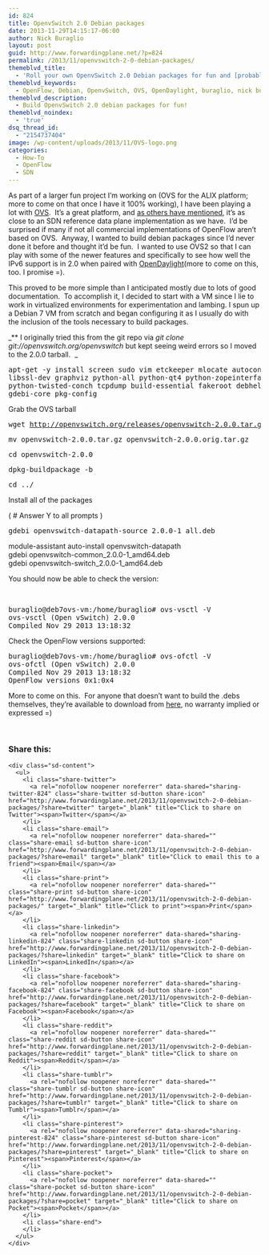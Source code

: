 ```yaml
---
id: 824
title: OpenvSwitch 2.0 Debian packages
date: 2013-11-29T14:15:17-06:00
author: Nick Buraglio
layout: post
guid: http://www.forwardingplane.net/?p=824
permalink: /2013/11/openvswitch-2-0-debian-packages/
themeblvd_title:
  - 'Roll your own OpenvSwitch 2.0 Debian packages for fun and [probably no] profit.'
themeblvd_keywords:
  - OpenFlow, Debian, OpenvSwitch, OVS, OpenDaylight, buraglio, nick buraglio, ipv6, alix
themeblvd_description:
  - Build OpenvSwitch 2.0 debian packages for fun!
themeblvd_noindex:
  - 'true'
dsq_thread_id:
  - "2154737404"
image: /wp-content/uploads/2013/11/OVS-logo.png
categories:
  - How-To
  - OpenFlow
  - SDN
---
```

As part of a larger fun project I&#8217;m working on (OVS for the ALIX platform; more to come on that once I have it 100% working), I have been playing a lot with <a href="http://openvswitch.org/ " target="_blank">OVS</a>.  It&#8217;s a great platform, and <a href="http://networkstatic.net/install-open-vswitch-v2-redhat-fedora-19/" target="_blank">as others have mentioned</a>, it&#8217;s as close to an SDN reference data plane implementation as we have.  I&#8217;d be surprised if many if not all commercial implementations of OpenFlow aren&#8217;t based on OVS.  Anyway, I wanted to build debian packages since I&#8217;d never done it before and thought it&#8217;d be fun.  I wanted to use OVS2 so that I can play with some of the newer features and specifically to see how well the IPv6 support is in 2.0 when paired with <a href="http://www.opendaylight.org/" target="_blank">OpenDaylight</a>(more to come on this, too. I promise =).

This proved to be more simple than I anticipated mostly due to lots of good documentation.  To accomplish it, I decided to start with a VM since I lie to work in virtualized environments for experimentation and lambing. I spun up a Debian 7 VM from scratch and began configuring it as I usually do with the inclusion of the tools necessary to build packages.

_** I originally tried this from the git repo via _git clone git://openvswitch.org/openvswitch_ but kept seeing weird errors so I moved to the 2.0.0 tarball.  _

<pre>apt-get -y install screen sudo vim etckeeper mlocate autoconf2.13 \
libssl-dev graphviz python-all python-qt4 python-zopeinterface \
python-twisted-conch tcpdump build-essential fakeroot debhelper \
gdebi-core pkg-config</pre>

Grab the OVS tarball

<pre>wget <a href="http://openvswitch.org/releases/openvswitch-2.0.0.tar.gz">http://openvswitch.org/releases/openvswitch-2.0.0.tar.gz</a></pre>

<pre>mv openvswitch-2.0.0.tar.gz openvswitch-2.0.0.orig.tar.gz</pre>

<pre>cd openvswitch-2.0.0</pre>

<pre>dpkg-buildpackage -b</pre>

<pre>cd ../</pre>

Install all of the packages

( # Answer Y to all prompts )

<pre>gdebi openvswitch-datapath-source_2.0.0-1_all.deb</pre>

module-assistant auto-install openvswitch-datapath  
gdebi openvswitch-common\_2.0.0-1\_amd64.deb  
gdebi openvswitch-switch\_2.0.0-1\_amd64.deb

<div>
</div>

You should now be able to check the version:

&nbsp;

<pre>buraglio@deb7ovs-vm:/home/buraglio# ovs-vsctl -V
ovs-vsctl (Open vSwitch) 2.0.0
Compiled Nov 29 2013 13:18:32
</pre>

Check the OpenFlow versions supported: 

<pre>buraglio@deb7ovs-vm:/home/buraglio# ovs-ofctl -V
ovs-ofctl (Open vSwitch) 2.0.0
Compiled Nov 29 2013 13:18:32
OpenFlow versions 0x1:0x4
</pre>

More to come on this.  For anyone that doesn&#8217;t want to build the .debs themselves, they&#8217;re available to download from <a href="http://www.forwardingplane.net/wp-content/uploads/OVS2.0/" target="_blank">here</a>, no warranty implied or expressed =)

&nbsp;

<div class="sharedaddy sd-sharing-enabled">
  <div class="robots-nocontent sd-block sd-social sd-social-icon-text sd-sharing">
    <h3 class="sd-title">
      Share this:
    </h3>
    
    <div class="sd-content">
      <ul>
        <li class="share-twitter">
          <a rel="nofollow noopener noreferrer" data-shared="sharing-twitter-824" class="share-twitter sd-button share-icon" href="http://www.forwardingplane.net/2013/11/openvswitch-2-0-debian-packages/?share=twitter" target="_blank" title="Click to share on Twitter"><span>Twitter</span></a>
        </li>
        <li class="share-email">
          <a rel="nofollow noopener noreferrer" data-shared="" class="share-email sd-button share-icon" href="http://www.forwardingplane.net/2013/11/openvswitch-2-0-debian-packages/?share=email" target="_blank" title="Click to email this to a friend"><span>Email</span></a>
        </li>
        <li class="share-print">
          <a rel="nofollow noopener noreferrer" data-shared="" class="share-print sd-button share-icon" href="http://www.forwardingplane.net/2013/11/openvswitch-2-0-debian-packages/" target="_blank" title="Click to print"><span>Print</span></a>
        </li>
        <li class="share-linkedin">
          <a rel="nofollow noopener noreferrer" data-shared="sharing-linkedin-824" class="share-linkedin sd-button share-icon" href="http://www.forwardingplane.net/2013/11/openvswitch-2-0-debian-packages/?share=linkedin" target="_blank" title="Click to share on LinkedIn"><span>LinkedIn</span></a>
        </li>
        <li class="share-facebook">
          <a rel="nofollow noopener noreferrer" data-shared="sharing-facebook-824" class="share-facebook sd-button share-icon" href="http://www.forwardingplane.net/2013/11/openvswitch-2-0-debian-packages/?share=facebook" target="_blank" title="Click to share on Facebook"><span>Facebook</span></a>
        </li>
        <li class="share-reddit">
          <a rel="nofollow noopener noreferrer" data-shared="" class="share-reddit sd-button share-icon" href="http://www.forwardingplane.net/2013/11/openvswitch-2-0-debian-packages/?share=reddit" target="_blank" title="Click to share on Reddit"><span>Reddit</span></a>
        </li>
        <li class="share-tumblr">
          <a rel="nofollow noopener noreferrer" data-shared="" class="share-tumblr sd-button share-icon" href="http://www.forwardingplane.net/2013/11/openvswitch-2-0-debian-packages/?share=tumblr" target="_blank" title="Click to share on Tumblr"><span>Tumblr</span></a>
        </li>
        <li class="share-pinterest">
          <a rel="nofollow noopener noreferrer" data-shared="sharing-pinterest-824" class="share-pinterest sd-button share-icon" href="http://www.forwardingplane.net/2013/11/openvswitch-2-0-debian-packages/?share=pinterest" target="_blank" title="Click to share on Pinterest"><span>Pinterest</span></a>
        </li>
        <li class="share-pocket">
          <a rel="nofollow noopener noreferrer" data-shared="" class="share-pocket sd-button share-icon" href="http://www.forwardingplane.net/2013/11/openvswitch-2-0-debian-packages/?share=pocket" target="_blank" title="Click to share on Pocket"><span>Pocket</span></a>
        </li>
        <li class="share-end">
        </li>
      </ul>
    </div>
  </div>
</div>
